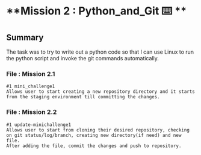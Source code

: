 # **Mission 2 :  Python_and_Git ⌨️ **

## Summary 
The task was to try to write out a python code so that I can use Linux to run the python script and invoke the git commands automatically.

### File : Mission 2.1

    #1 mini_challenge1
    Allows user to start creating a new repository directory and it starts from the staging environment till committing the changes.    
        
### File : Mission 2.2
        
    #1 update-minichallenge1
    Allows user to start from cloning their desired repository, checking on git status/log/branch, creating new directory(if need) and new file.
    After adding the file, commit the changes and push to repository.

